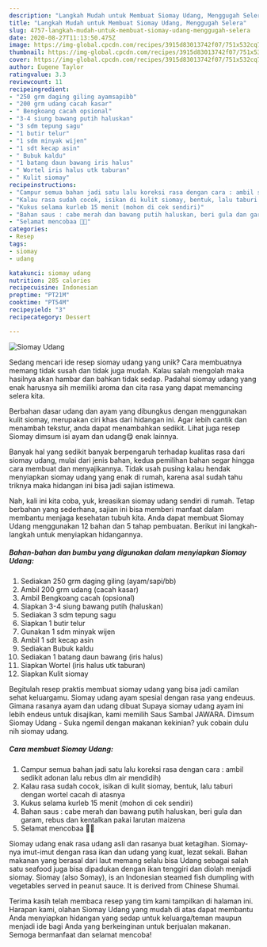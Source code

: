 ```yaml
---
description: "Langkah Mudah untuk Membuat Siomay Udang, Menggugah Selera"
title: "Langkah Mudah untuk Membuat Siomay Udang, Menggugah Selera"
slug: 4757-langkah-mudah-untuk-membuat-siomay-udang-menggugah-selera
date: 2020-08-27T11:13:50.475Z
image: https://img-global.cpcdn.com/recipes/3915d83013742f07/751x532cq70/siomay-udang-foto-resep-utama.jpg
thumbnail: https://img-global.cpcdn.com/recipes/3915d83013742f07/751x532cq70/siomay-udang-foto-resep-utama.jpg
cover: https://img-global.cpcdn.com/recipes/3915d83013742f07/751x532cq70/siomay-udang-foto-resep-utama.jpg
author: Eugene Taylor
ratingvalue: 3.3
reviewcount: 11
recipeingredient:
- "250 grm daging giling ayamsapibb"
- "200 grm udang cacah kasar"
- " Bengkoang cacah opsional"
- "3-4 siung bawang putih haluskan"
- "3 sdm tepung sagu"
- "1 butir telur"
- "1 sdm minyak wijen"
- "1 sdt kecap asin"
- " Bubuk kaldu"
- "1 batang daun bawang iris halus"
- " Wortel iris halus utk taburan"
- " Kulit siomay"
recipeinstructions:
- "Campur semua bahan jadi satu lalu koreksi rasa dengan cara : ambil sedikit adonan lalu rebus dlm air mendidih)"
- "Kalau rasa sudah cocok, isikan di kulit siomay, bentuk, lalu taburi dengan wortel cacah di atasnya"
- "Kukus selama kurleb 15 menit (mohon di cek sendiri)"
- "Bahan saus : cabe merah dan bawang putih haluskan, beri gula dan garam, rebus dan kentalkan pakai larutan maizena"
- "Selamat mencobaa 👐🏻"
categories:
- Resep
tags:
- siomay
- udang

katakunci: siomay udang 
nutrition: 285 calories
recipecuisine: Indonesian
preptime: "PT21M"
cooktime: "PT54M"
recipeyield: "3"
recipecategory: Dessert

---
```



![Siomay Udang](https://img-global.cpcdn.com/recipes/3915d83013742f07/751x532cq70/siomay-udang-foto-resep-utama.jpg)

Sedang mencari ide resep siomay udang yang unik? Cara membuatnya memang tidak susah dan tidak juga mudah. Kalau salah mengolah maka hasilnya akan hambar dan bahkan tidak sedap. Padahal siomay udang yang enak harusnya sih memiliki aroma dan cita rasa yang dapat memancing selera kita.

Berbahan dasar udang dan ayam yang dibungkus dengan menggunakan kulit siomay, merupakan ciri khas dari hidangan ini. Agar lebih cantik dan menambah tekstur, anda dapat menambahkan sedikit. Lihat juga resep Siomay dimsum isi ayam dan udang😋 enak lainnya.

Banyak hal yang sedikit banyak berpengaruh terhadap kualitas rasa dari siomay udang, mulai dari jenis bahan, kedua pemilihan bahan segar hingga cara membuat dan menyajikannya. Tidak usah pusing kalau hendak menyiapkan siomay udang yang enak di rumah, karena asal sudah tahu triknya maka hidangan ini bisa jadi sajian istimewa.


Nah, kali ini kita coba, yuk, kreasikan siomay udang sendiri di rumah. Tetap berbahan yang sederhana, sajian ini bisa memberi manfaat dalam membantu menjaga kesehatan tubuh kita. Anda dapat membuat Siomay Udang menggunakan 12 bahan dan 5 tahap pembuatan. Berikut ini langkah-langkah untuk menyiapkan hidangannya.

<!--inarticleads1-->

##### Bahan-bahan dan bumbu yang digunakan dalam menyiapkan Siomay Udang:

1. Sediakan 250 grm daging giling (ayam/sapi/bb)
1. Ambil 200 grm udang (cacah kasar)
1. Ambil  Bengkoang cacah (opsional)
1. Siapkan 3-4 siung bawang putih (haluskan)
1. Sediakan 3 sdm tepung sagu
1. Siapkan 1 butir telur
1. Gunakan 1 sdm minyak wijen
1. Ambil 1 sdt kecap asin
1. Sediakan  Bubuk kaldu
1. Sediakan 1 batang daun bawang (iris halus)
1. Siapkan  Wortel (iris halus utk taburan)
1. Siapkan  Kulit siomay


Begitulah resep praktis membuat siomay udang yang bisa jadi camilan sehat keluargamu. Siomay udang ayam spesial dengan rasa yang endeuus. Gimana rasanya ayam dan udang dibuat Supaya siomay udang ayam ini lebih endeus untuk disajikan, kami memilih Saus Sambal JAWARA. Dimsum Siomay Udang - Suka ngemil dengan makanan kekinian? yuk cobain dulu nih siomay udang. 

<!--inarticleads2-->

##### Cara membuat Siomay Udang:

1. Campur semua bahan jadi satu lalu koreksi rasa dengan cara : ambil sedikit adonan lalu rebus dlm air mendidih)
1. Kalau rasa sudah cocok, isikan di kulit siomay, bentuk, lalu taburi dengan wortel cacah di atasnya
1. Kukus selama kurleb 15 menit (mohon di cek sendiri)
1. Bahan saus : cabe merah dan bawang putih haluskan, beri gula dan garam, rebus dan kentalkan pakai larutan maizena
1. Selamat mencobaa 👐🏻


Siomay udang enak rasa udang asli dan rasanya buat ketagihan. Siomay-nya imut-imut dengan rasa ikan dan udang yang kuat, lezat sekali. Bahan makanan yang berasal dari laut memang selalu bisa Udang sebagai salah satu seafood juga bisa dipadukan dengan ikan tenggiri dan diolah menjadi siomay. Siomay (also Somay), is an Indonesian steamed fish dumpling with vegetables served in peanut sauce. It is derived from Chinese Shumai. 

Terima kasih telah membaca resep yang tim kami tampilkan di halaman ini. Harapan kami, olahan Siomay Udang yang mudah di atas dapat membantu Anda menyiapkan hidangan yang sedap untuk keluarga/teman maupun menjadi ide bagi Anda yang berkeinginan untuk berjualan makanan. Semoga bermanfaat dan selamat mencoba!
